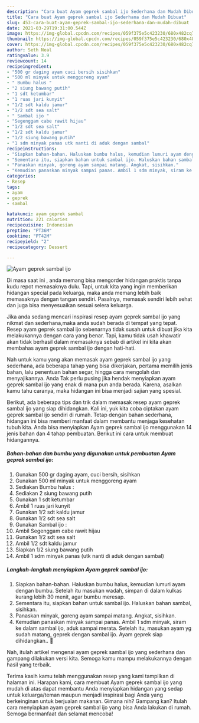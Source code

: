 ```yaml
---
description: "Cara buat Ayam geprek sambal ijo Sederhana dan Mudah Dibuat"
title: "Cara buat Ayam geprek sambal ijo Sederhana dan Mudah Dibuat"
slug: 453-cara-buat-ayam-geprek-sambal-ijo-sederhana-dan-mudah-dibuat
date: 2021-03-29T19:31:00.544Z
image: https://img-global.cpcdn.com/recipes/059f375e5c423230/680x482cq70/ayam-geprek-sambal-ijo-foto-resep-utama.jpg
thumbnail: https://img-global.cpcdn.com/recipes/059f375e5c423230/680x482cq70/ayam-geprek-sambal-ijo-foto-resep-utama.jpg
cover: https://img-global.cpcdn.com/recipes/059f375e5c423230/680x482cq70/ayam-geprek-sambal-ijo-foto-resep-utama.jpg
author: Seth Neal
ratingvalue: 3.9
reviewcount: 14
recipeingredient:
- "500 gr daging ayam cuci bersih sisihkan"
- "500 ml minyak untuk menggoreng ayam"
- " Bumbu halus "
- "2 siung bawang putih"
- "1 sdt ketumbar"
- "1 ruas jari kunyit"
- "1/2 sdt kaldu jamur"
- "1/2 sdt sea salt"
- " Sambal ijo "
- "Segenggam cabe rawit hijau"
- "1/2 sdt sea salt"
- "1/2 sdt kaldu jamur"
- "1/2 siung bawang putih"
- "1 sdm minyak panas utk nanti di aduk dengan sambal"
recipeinstructions:
- "Siapkan bahan-bahan. Haluskan bumbu halus, kemudian lumuri ayam dengan bumbu. Setelah itu masukan wadah, simpan di dalam kulkas kurang lebih 30 menit, agar bumbu meresap."
- "Sementara itu, siapkan bahan untuk sambal ijo. Haluskan bahan sambal, sisihkan."
- "Panaskan minyak, goreng ayam sampai matang. Angkat, sisihkan."
- "Kemudian panaskan minyak sampai panas. Ambil 1 sdm minyak, siram ke dalam sambal ijo, aduk sampai merata. Setelah itu, masukan ayam yg sudah matang, geprek dengan sambal ijo. Ayam geprek siap dihidangkan.. 🤗"
categories:
- Resep
tags:
- ayam
- geprek
- sambal

katakunci: ayam geprek sambal 
nutrition: 221 calories
recipecuisine: Indonesian
preptime: "PT36M"
cooktime: "PT42M"
recipeyield: "2"
recipecategory: Dessert

---
```



![Ayam geprek sambal ijo](https://img-global.cpcdn.com/recipes/059f375e5c423230/680x482cq70/ayam-geprek-sambal-ijo-foto-resep-utama.jpg)

Di masa  saat ini , anda memang bisa mengorder hidangan praktis tanpa kudu repot memasaknya dulu. Tapi, untuk kita yang ingin memberikan hidangan special pada keluarga, maka anda memang lebih baik memasaknya dengan tangan sendiri. Pasalnya, memasak sendiri lebih sehat dan juga bisa menyesuaikan sesuai selera keluarga.

Jika anda sedang mencari inspirasi resep ayam geprek sambal ijo yang nikmat dan sederhana,maka anda sudah berada di tempat yang tepat. Resep ayam geprek sambal ijo  sebenarnya tidak susah untuk dibuat jika kita melakukannya dengan cara yang benar. Tapi, kamu tidak usah khawatir akan tidak berhasil dalam memasaknya 
sebab di artikel ini kita akan membahas ayam geprek sambal ijo dengan hati-hati.  



Nah untuk kamu yang akan memasak ayam geprek sambal ijo yang sederhana, ada beberapa tahap yang bisa dikerjakan, pertama memilih jenis bahan, lalu penentuan bahan segar, hingga cara mengolah dan menyajikannya. Anda Tak perlu pusing jika hendak menyiapkan ayam geprek sambal ijo yang enak di mana pun anda berada. Karena, asalkan kamu  tahu caranya, maka hidangan ini bisa menjadi sajian yang spesial.

Berikut, ada beberapa tips dan trik dalam memasak resep ayam geprek sambal ijo yang siap dihidangkan. Kali ini, yuk kita coba ciptakan ayam geprek sambal ijo sendiri di rumah. Tetap dengan bahan sederhana, hidangan ini bisa memberi manfaat dalam membantu menjaga kesehatan tubuh kita. Anda bisa menyiapkan Ayam geprek sambal ijo menggunakan 14 jenis bahan dan 4 tahap pembuatan. Berikut ini cara untuk membuat hidangannya.

<!--inarticleads1-->

##### Bahan-bahan dan bumbu yang digunakan untuk pembuatan Ayam geprek sambal ijo:

1. Gunakan 500 gr daging ayam, cuci bersih, sisihkan
1. Gunakan 500 ml minyak untuk menggoreng ayam
1. Sediakan  Bumbu halus :
1. Sediakan 2 siung bawang putih
1. Gunakan 1 sdt ketumbar
1. Ambil 1 ruas jari kunyit
1. Gunakan 1/2 sdt kaldu jamur
1. Gunakan 1/2 sdt sea salt
1. Gunakan  Sambal ijo :
1. Ambil Segenggam cabe rawit hijau
1. Gunakan 1/2 sdt sea salt
1. Ambil 1/2 sdt kaldu jamur
1. Siapkan 1/2 siung bawang putih
1. Ambil 1 sdm minyak panas (utk nanti di aduk dengan sambal)




<!--inarticleads2-->

##### Langkah-langkah menyiapkan Ayam geprek sambal ijo:

1. Siapkan bahan-bahan. Haluskan bumbu halus, kemudian lumuri ayam dengan bumbu. Setelah itu masukan wadah, simpan di dalam kulkas kurang lebih 30 menit, agar bumbu meresap.
1. Sementara itu, siapkan bahan untuk sambal ijo. Haluskan bahan sambal, sisihkan.
1. Panaskan minyak, goreng ayam sampai matang. Angkat, sisihkan.
1. Kemudian panaskan minyak sampai panas. Ambil 1 sdm minyak, siram ke dalam sambal ijo, aduk sampai merata. Setelah itu, masukan ayam yg sudah matang, geprek dengan sambal ijo. Ayam geprek siap dihidangkan.. 🤗




Nah, itulah artikel mengenai  ayam geprek sambal ijo  yang sederhana dan gampang dilakukan versi kita. Semoga kamu mampu melakukannya dengan hasil yang terbaik. 

Terima kasih kamu telah menggunakan resep yang kami tampilkan di halaman ini. Harapan kami, cara membuat  Ayam geprek sambal ijo yang mudah di atas dapat membantu Anda menyiapkan hidangan yang sedap untuk keluarga/teman maupun menjadi inspirasi bagi Anda yang berkeinginan untuk berjualan makanan. Gimana nih? Gampang kan? Itulah cara menyiapkan ayam geprek sambal ijo yang bisa Anda lakukan di rumah. Semoga bermanfaat dan selamat mencoba!

